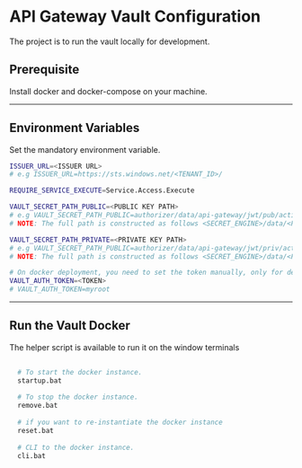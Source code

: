 # API Gateway Vault Configuration
The project is to run the vault locally for development.

## Prerequisite 
Install docker and docker-compose on your machine.

---

## Environment Variables
  Set the mandatory environment variable. 

  ```sh
  ISSUER_URL=<ISSUER URL>
  # e.g ISSUER_URL=https://sts.windows.net/<TENANT_ID>/
  
  REQUIRE_SERVICE_EXECUTE=Service.Access.Execute
  
  VAULT_SECRET_PATH_PUBLIC=<PUBLIC KEY PATH> 
  # e.g VAULT_SECRET_PATH_PUBLIC=authorizer/data/api-gateway/jwt/pub/active
  # NOTE: The full path is constructed as follows <SECRET_ENGINE>/data/<PUBLIC_SECRET_PATH>
  
  VAULT_SECRET_PATH_PRIVATE=<PRIVATE KEY PATH>
  # e.g VAULT_SECRET_PATH_PUBLIC=authorizer/data/api-gateway/jwt/priv/active
  # NOTE: The full path is constructed as follows <SECRET_ENGINE>/data/<PRIVATE_SECRET_PATH>
  
  # On docker deployment, you need to set the token manually, only for dev testing.
  VAULT_AUTH_TOKEN=<TOKEN> 
  # VAULT_AUTH_TOKEN=myroot
 
  ```

---

## Run the Vault Docker

  The helper script is available to run it on the window terminals
```sh
  
  # To start the docker instance.
  startup.bat
  
  # To stop the docker instance.
  remove.bat
  
  # if you want to re-instantiate the docker instance
  reset.bat
  
  # CLI to the docker instance.
  cli.bat
 
  ```

